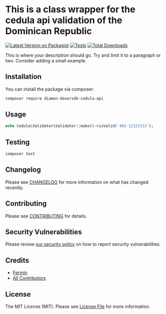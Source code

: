 # This is a class wrapper for the cedula api validation of the Dominican Republic

[![Latest Version on Packagist](https://img.shields.io/packagist/v/diamon-dove/sdk-cedula-api.svg?style=flat-square)](https://packagist.org/packages/diamon-dove/sdk-cedula-api)
[![Tests](https://github.com/diamon-dove/sdk-cedula-api/actions/workflows/run-tests.yml/badge.svg?branch=main)](https://github.com/diamon-dove/sdk-cedula-api/actions/workflows/run-tests.yml)
[![Total Downloads](https://img.shields.io/packagist/dt/diamon-dove/sdk-cedula-api.svg?style=flat-square)](https://packagist.org/packages/diamon-dove/sdk-cedula-api)

This is where your description should go. Try and limit it to a paragraph or two. Consider adding a small example.

## Installation

You can install the package via composer:

```bash
composer require diamon-dove/sdk-cedula-api
```

## Usage

```php
echo Cedula\Validator\Validator::make()->isValid('402-12122133');
```

## Testing

```bash
composer test
```

## Changelog

Please see [CHANGELOG](CHANGELOG.md) for more information on what has changed recently.

## Contributing

Please see [CONTRIBUTING](https://github.com/spatie/.github/blob/main/CONTRIBUTING.md) for details.

## Security Vulnerabilities

Please review [our security policy](../../security/policy) on how to report security vulnerabilities.

## Credits

- [Fermin](https://github.com/masterfermin02)
- [All Contributors](../../contributors)

## License

The MIT License (MIT). Please see [License File](LICENSE.md) for more information.
